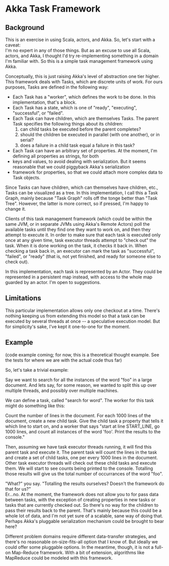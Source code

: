 Akka Task Framework
============

Background
----------

This is an exercise in using Scala, actors, and Akka.  So, let's start with a caveat:  
I'm no expert in any of those things.  But as an excuse to use all Scala, actors, and Akka, I thought I'd try 
re-implementing something in a domain I'm familiar with. So this is a simple task management framework using Akka.

Conceptually, this is just raising Akka's level of abstraction one tier higher. This framework deals with Tasks, which
are discrete units of work.  For ours purposes, Tasks are defined in the following way: 

* Each Task has a "worker", which defines the work to be done.  In this implementation, that's a block. 
* Each Task has a state, which is one of "ready", "executing", "successful", or "failed".
* Each Task can have children, which are themselves Tasks.  The parent Task specifies the following things about its children:
  1. can child tasks be executed before the parent completes? 
  2. should the children be executed in parallel (with one another), or in serial?
  3. does a failure in a child task equal a failure in this task?
* Each Task can have an arbitrary set of properties.  At the moment, I'm defining all properties as strings, for both
* keys and values, to avoid dealing with serialization.  But it seems reasonable that we could piggyback Akka's serialization
* framework for properties, so that we could attach more complex data to Task objects.

Since Tasks can have children, which can themselves have children, etc., Tasks can be visualized as a tree. In this 
implementation, I call this a Task Graph, mainly because "Task Graph" rolls off the tonge better than "Task Tree". 
However, the latter is more correct, so if pressed, I'm happy to change it. 

Clients of this task management framework (which could be within the same JVM, or in separate JVMs using Akka's Remote
Actors) poll the available tasks until they find one they want to work on, and then they attempt to execute it.  In 
order to make sure that each task is executed only once at any given time, task executor threads attempt to "check 
out" the task. When it is done working on the task, it checks it back in. When checking a task back in, an executor 
can mark the task as "successful", "failed", or "ready" (that is, not yet finished, and ready for someone else to 
check out).

In this implementation, each task is represented by an Actor. They could be represented in a persistent map instead, 
with access to the whole map guarded by an actor.  I'm open to suggestions. 

Limitations
-----------

This particular implementation allows only one checkout at a time.  There's nothing keeping us from extending this 
model so that a task can be executed by several threads at once -- a speculative execution model.  But for 
simplicity's sake, I've kept it one-to-one for the moment.


Example
-------

(code example coming; for now, this is a theoretical thought example.  See the tests for where we are with the actual
code thus far)

So, let's take a trivial example:

Say we want to search for all the instances of the word "foo" in a large document.  And lets say, for some reason, we
wanted to split this up over multiple threads, and possibly over multiple machines.

We can define a task, called "search for word".  The worker for this task might do something like this: 

Count the number of lines in the document.
For each 1000 lines of the document, create a new child task.  Give the child task a property that tells it which line 
to start on, and a worker that says "start at line START\_LINE, go 1000 lines, and count all instances of the word 'foo'.
Print the results to the console." 

Then, assuming we have task executor threads running, it will find this parent task and execute it.  The parent task will 
count the lines in the task and create a set of child tasks, one per every 1000 lines in the document.  Other task 
executor threads will check out these child tasks and execute them.  We will start to see counts being printed to the 
console.  Totalling those results will give us the total number of occurrances of the word "foo".

"What?" you say.  "Totalling the results ourselves?  Doesn't the framework do that for us?"  
Er...no.  At the moment, the framework does not allow you to for pass data between tasks, with the exception of creating 
properties in new tasks or tasks that are currently checked out.  So there's no way for the children to pass their 
results back to the parent.  That's mainly because this could be a whole lot of data, and I'm not yet sure of a scalable, 
sane way of doing that.  Perhaps Akka's pluggable serialization mechanism could be brought to bear here? 

Different problem domains require different data-transfer strategies, and there's no reasonable on-size-fits-all 
option that I know of.  But ideally we could offer some pluggable options. 
In the meantime, though, it is not a full-on Map-Reduce framework. With a bit of extension, algorithms like MapReduce 
could be modeled with this framework. 

